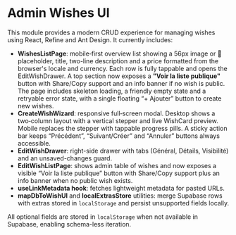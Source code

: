 # Admin Wishes UI

This module provides a modern CRUD experience for managing wishes using React, Refine and Ant Design. It currently includes:

 - **WishesListPage**: mobile‑first overview list showing a 56px image or 🎁 placeholder, title, two-line description and a price formatted from the browser's locale and currency. Each row is fully tappable and opens the EditWishDrawer. A top section now exposes a **"Voir la liste publique"** button with Share/Copy support and an info banner if no wish is public. The page includes skeleton loading, a friendly empty state and a retryable error state, with a single floating “+ Ajouter” button to create new wishes.
 - **CreateWishWizard**: responsive full‑screen modal. Desktop shows a two‑column layout with a vertical stepper and live WishCard preview. Mobile replaces the stepper with tappable progress pills. A sticky action bar keeps “Précédent”, “Suivant/Créer” and “Annuler” buttons always accessible.
- **EditWishDrawer**: right-side drawer with tabs (Général, Détails, Visibilité) and an unsaved-changes guard.
- **EditWishListPage**: shows admin table of wishes and now exposes a visible “Voir la liste publique” button with Share/Copy support plus an info banner when no public wish exists.
- **useLinkMetadata hook**: fetches lightweight metadata for pasted URLs.
- **mapDbToWishUI** and **localExtrasStore** utilities: merge Supabase rows with extras stored in `localStorage` and persist unsupported fields locally.

All optional fields are stored in `localStorage` when not available in Supabase, enabling schema-less iteration.
